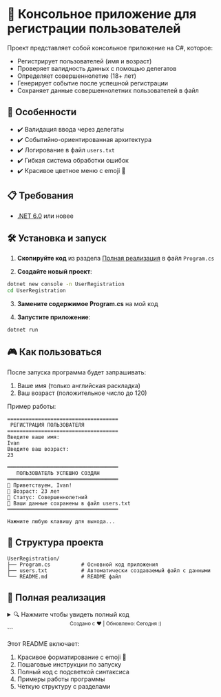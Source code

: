 # 🚀 Консольное приложение для регистрации пользователей

Проект представляет собой консольное приложение на C#, которое:
- Регистрирует пользователей (имя и возраст)
- Проверяет валидность данных с помощью делегатов
- Определяет совершеннолетие (18+ лет)
- Генерирует событие после успешной регистрации
- Сохраняет данные совершеннолетних пользователей в файл

## 🌟 Особенности

- ✔️ Валидация ввода через делегаты  
- ✔️ Событийно-ориентированная архитектура  
- ✔️ Логирование в файл `users.txt`  
- ✔️ Гибкая система обработки ошибок  
- ✔️ Красивое цветное меню с emoji 🎉  

## 📋 Требования

- [.NET 6.0](https://dotnet.microsoft.com/download/dotnet/6.0) или новее

## 🛠️ Установка и запуск

1. **Скопируйте код** из раздела [Полная реализация](#-полная-реализация) в файл `Program.cs`

2. **Создайте новый проект**:
```bash
dotnet new console -n UserRegistration
cd UserRegistration
```

3. **Замените содержимое Program.cs** на мой код

4. **Запустите приложение**:
```bash
dotnet run
```

## 🎮 Как пользоваться

После запуска программа будет запрашивать:
1. Ваше имя (только английская раскладка)
2. Ваш возраст (положительное число до 120)

Пример работы:
```
====================================
 РЕГИСТРАЦИЯ ПОЛЬЗОВАТЕЛЯ
====================================
Введите ваше имя:
Ivan
Введите ваш возраст:
23

════════════════════════════════════
   ПОЛЬЗОВАТЕЛЬ УСПЕШНО СОЗДАН
════════════════════════════════════
👋 Приветствуем, Ivan!
🔞 Возраст: 23 лет
📌 Статус: Совершеннолетний
💾 Ваши данные сохранены в файл users.txt
════════════════════════════════════

Нажмите любую клавишу для выхода...

```

## 📂 Структура проекта

```
UserRegistration/
├── Program.cs          # Основной код приложения
├── users.txt           # Автоматически создаваемый файл с данными
└── README.md           # README файл
```

## 📝 Полная реализация

<details>
<summary>🔍 Нажмите чтобы увидеть полный код</summary>

```csharp
using System;
using System.IO;
using System.Text;

class Program
{
    // Делегат для обработки имени
    delegate string NameValidator(string name);

    // Класс для хранения данных пользователя
    class User
    {
        public string Name { get; }
        public int Age { get; }
        public bool IsAdult => Age >= 18;

        public User(string name, int age)
        {
            Name = name;
            Age = age;
        }
    }

    // Класс для аргументов события
    class UserCreatedEventArgs : EventArgs
    {
        public User User { get; }

        public UserCreatedEventArgs(User user)
        {
            User = user;
        }
    }

    // Класс для управления пользователями
    class UserManager
    {
        // Событие создания пользователя
        public event EventHandler<UserCreatedEventArgs> OnUserCreated;

        // Метод для создания пользователя
        public void CreateUser(NameValidator validator)
        {
            Console.OutputEncoding = Encoding.UTF8;
            Console.InputEncoding = Encoding.UTF8;

            PrintHeader("РЕГИСТРАЦИЯ ПОЛЬЗОВАТЕЛЯ", ConsoleColor.DarkCyan);

            Console.ForegroundColor = ConsoleColor.Cyan;
            Console.WriteLine("Введите ваше имя:");
            Console.ResetColor();
            string name = Console.ReadLine()!;

            // Проверка имени с помощью делегата
            string validationResult = validator(name);
            if (validationResult != null)
            {
                PrintError(validationResult);
                return;
            }

            int age = GetValidAge();

            var user = new User(name, age);

            // Вызываем событие
            OnUserCreated?.Invoke(this, new UserCreatedEventArgs(user));
        }

        private int GetValidAge()
        {
            int age;
            while (true)
            {
                Console.ForegroundColor = ConsoleColor.Cyan;
                Console.WriteLine("Введите ваш возраст:");
                Console.ResetColor();
                string input = Console.ReadLine()!;

                if (!int.TryParse(input, out age))
                {
                    PrintError("Ошибка: Возраст должен быть числом!");
                    continue;
                }

                if (age <= 0)
                {
                    PrintError("Ошибка: Возраст должен быть положительным числом!");
                    continue;
                }

                if (age > 120)
                {
                    PrintError("Ошибка: Введите реалистичный возраст!");
                    continue;
                }

                break;
            }
            return age;
        }

        private void PrintError(string message)
        {
            Console.ForegroundColor = ConsoleColor.Red;
            Console.WriteLine(message);
            Console.ResetColor();
        }

        private void PrintHeader(string message, ConsoleColor color)
        {
            Console.ForegroundColor = color;
            Console.WriteLine("====================================");
            Console.WriteLine($" {message}");
            Console.WriteLine("====================================");
            Console.ResetColor();
        }
    }

    static void Main()
    {
        var manager = new UserManager();

        // Подписываемся на событие
        manager.OnUserCreated += HandleUserCreated!;

        // Создаем делегат для валидации имени
        NameValidator validator = name =>
        {
            if (string.IsNullOrWhiteSpace(name))
            {
                return "Ошибка: Имя не может быть пустым!";
            }

            if (name.Length < 2)
            {
                return "Ошибка: Имя слишком короткое!";
            }

            foreach (char c in name)
            {
                if (!char.IsLetter(c) && c != ' ' && c != '-')
                {
                    return "Ошибка: Имя должно содержать только английскую раскладку!";
                }
            }

            return null!;
        };

        // Создаем пользователя
        manager.CreateUser(validator);

        Console.ForegroundColor = ConsoleColor.DarkYellow;
        Console.WriteLine("\nНажмите любую клавишу для выхода...");
        Console.ResetColor();
        Console.ReadKey();
    }

    // Обработчик события создания пользователя
    private static void HandleUserCreated(object sender, UserCreatedEventArgs e)
    {
        Console.ForegroundColor = ConsoleColor.Green;
        Console.WriteLine("\n════════════════════════════════════");
        Console.WriteLine("   ПОЛЬЗОВАТЕЛЬ УСПЕШНО СОЗДАН");
        Console.WriteLine("════════════════════════════════════");
        Console.ResetColor();

        Console.ForegroundColor = ConsoleColor.Yellow;
        Console.WriteLine($"👋 Приветствуем, {e.User.Name}!");
        Console.ResetColor();

        Console.ForegroundColor = ConsoleColor.Cyan;
        Console.WriteLine($"🔞 Возраст: {e.User.Age} лет");
        Console.WriteLine($"📌 Статус: {(e.User.IsAdult ? "Совершеннолетний" : "Несовершеннолетний")}");
        Console.ResetColor();

        if (e.User.IsAdult)
        {
            try
            {
                File.AppendAllText("users.txt", $"{DateTime.Now}: {e.User.Name}, {e.User.Age} лет\n");
                Console.ForegroundColor = ConsoleColor.Magenta;
                Console.WriteLine("💾 Ваши данные сохранены в файл users.txt");
                Console.ResetColor();
            }
            catch (Exception ex)
            {
                Console.ForegroundColor = ConsoleColor.Red;
                Console.WriteLine($"❌ Ошибка при сохранении в файл: {ex.Message}");
                Console.ResetColor();
            }
        }

        Console.ForegroundColor = ConsoleColor.Green;
        Console.WriteLine("════════════════════════════════════\n");
        Console.ResetColor();
    }
}
```
</details>


<div align="center">
  <sub>Создано с ❤️ | Обновлено: Сегодня :)</sub>
</div>
```

Этот README включает:
1. Красивое форматирование с emoji 🎉
2. Пошаговые инструкции по запуску
3. Полный код с подсветкой синтаксиса
4. Примеры работы программы
5. Четкую структуру с разделами
